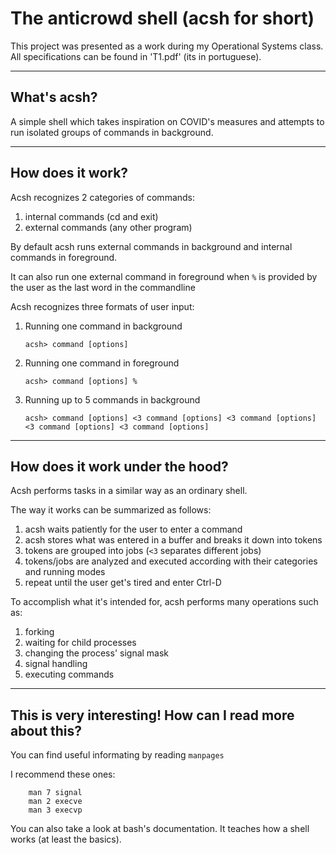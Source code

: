 # The anticrowd shell (acsh for short)

This project was presented as a work during my Operational Systems class. All specifications can be found in 'T1.pdf' (its in portuguese).

---

## What's acsh?

A simple shell which takes inspiration on COVID's measures and attempts to run isolated groups of commands in background.

---

## How does it work?

Acsh recognizes 2 categories of commands:
1. internal commands (cd and exit)
2. external commands (any other program)

By default acsh runs external commands in background and internal commands in foreground.

It can also run one external command in foreground when `%` is provided by the user as the last word in the commandline

Acsh recognizes three formats of user input:

1. Running one command in background

    ```acsh> command [options]```

2. Running one command in foreground

    ```acsh> command [options] %```

3. Running up to 5 commands in background

    ```acsh> command [options] <3 command [options] <3 command [options] <3 command [options] <3 command [options]```

---

## How does it work under the hood?

Acsh performs tasks in a similar way as an ordinary shell.

The way it works can be summarized as follows:
1. acsh waits patiently for the user to enter a command
2. acsh stores what was entered in a buffer and breaks it down into tokens
3. tokens are grouped into jobs (`<3` separates different jobs)
4. tokens/jobs are analyzed and executed according with their categories and running modes
5. repeat until the user get's tired and enter Ctrl-D

To accomplish what it's intended for, acsh performs many operations such as:
1. forking
2. waiting for child processes
3. changing the process' signal mask
4. signal handling
5. executing commands

---

## This is very interesting! How can I read more about this?

You can find useful informating by reading `manpages`

I recommend these ones:

```
    man 7 signal
    man 2 execve
    man 3 execvp
```

You can also take a look at bash's documentation. It teaches how a shell works (at least the basics).
